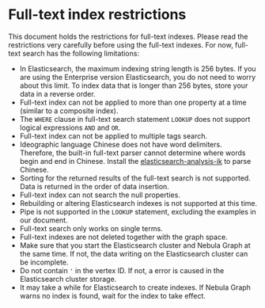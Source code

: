 # Full-text index restrictions

This document holds the restrictions for full-text indexes. Please read the restrictions very carefully before using the full-text indexes.
For now, full-text search has the following limitations:

- In Elasticsearch, the maximum indexing string length is 256 bytes. If you are using the Enterprise version Elasticsearch, you do not need to worry about this limit. To index data that is longer than 256 bytes, store your data in a reverse order.
- Full-text index can not be applied to more than one property at a time (similar to a composite index).
- The `WHERE` clause in full-text search statement `LOOKUP` does not support logical expressions `AND` and `OR`.
- Full-text index can not be applied to multiple tags search.
- Ideographic language Chinese does not have word delimiters. Therefore, the built-in full-text parser cannot determine where words begin and end in Chinese. Install the [elasticsearch-analysis-ik](https://github.com/medcl/elasticsearch-analysis-ik) to parse Chinese.
- Sorting for the returned results of the full-text search is not supported. Data is returned in the order of data insertion.
- Full-text index can not search the null properties.
- Rebuilding or altering Elasticsearch indexes is not supported at this time.
- Pipe is not supported in the `LOOKUP` statement, excluding the examples in our document.
- Full-text search only works on single terms.
- Full-text indexes are not deleted together with the graph space.
- Make sure that you start the Elasticsearch cluster and Nebula Graph at the same time. If not, the data writing on the Elasticsearch cluster can be incomplete.
- Do not contain `'` in the vertex ID. If not, a error is caused in the Elasticsearch cluster storage.
- It may take a while for Elasticsearch to create indexes. If Nebula Graph warns no index is found, wait for the index to take effect.

<!-- index life circle -->
